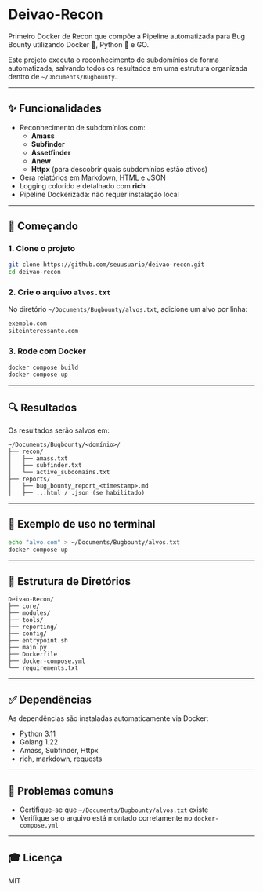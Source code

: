 # Deivao-Recon

Primeiro Docker de Recon que compõe a Pipeline automatizada para Bug Bounty utilizando Docker 🐳, Python 🐍 e GO.

Este projeto executa o reconhecimento de subdomínios de forma automatizada, salvando todos os resultados em uma estrutura organizada dentro de `~/Documents/Bugbounty`.

---

## ✨ Funcionalidades

- Reconhecimento de subdomínios com:
  - **Amass**
  - **Subfinder**
  - **Assetfinder**
  - **Anew**
  - **Httpx** (para descobrir quais subdomínios estão ativos)
- Gera relatórios em Markdown, HTML e JSON
- Logging colorido e detalhado com **rich**
- Pipeline Dockerizada: não requer instalação local

---

## 🚀 Começando

### 1. Clone o projeto

```bash
git clone https://github.com/seuusuario/deivao-recon.git
cd deivao-recon
```

### 2. Crie o arquivo `alvos.txt`

No diretório `~/Documents/Bugbounty/alvos.txt`, adicione um alvo por linha:

```txt
exemplo.com
siteinteressante.com
```

### 3. Rode com Docker

```bash
docker compose build
docker compose up
```

---

## 🔍 Resultados

Os resultados serão salvos em:

```
~/Documents/Bugbounty/<domínio>/
├── recon/
│   ├── amass.txt
│   ├── subfinder.txt
│   └── active_subdomains.txt
├── reports/
│   ├── bug_bounty_report_<timestamp>.md
│   ├── ...html / .json (se habilitado)
```

---

## 📃 Exemplo de uso no terminal

```bash
echo "alvo.com" > ~/Documents/Bugbounty/alvos.txt
docker compose up
```

---

## 📁 Estrutura de Diretórios

```text
Deivao-Recon/
├── core/
├── modules/
├── tools/
├── reporting/
├── config/
├── entrypoint.sh
├── main.py
├── Dockerfile
├── docker-compose.yml
└── requirements.txt
```

---


## ✅ Dependências

As dependências são instaladas automaticamente via Docker:

- Python 3.11
- Golang 1.22
- Amass, Subfinder, Httpx
- rich, markdown, requests

---

## 🚫 Problemas comuns

- Certifique-se que `~/Documents/Bugbounty/alvos.txt` existe
- Verifique se o arquivo está montado corretamente no `docker-compose.yml`

---

## 🎓 Licença

MIT